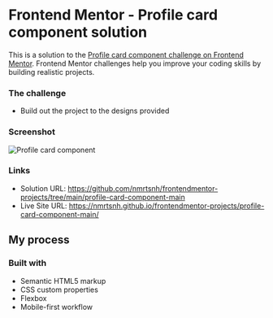 # Frontend Mentor - Profile card component solution

This is a solution to the [Profile card component challenge on Frontend Mentor](https://www.frontendmentor.io/challenges/profile-card-component-cfArpWshJ). Frontend Mentor challenges help you improve your coding skills by building realistic projects.

### The challenge

- Build out the project to the designs provided

### Screenshot

![Profile card component](./screenshot.jpg)

### Links

- Solution URL: https://github.com/nmrtsnh/frontendmentor-projects/tree/main/profile-card-component-main
- Live Site URL: https://nmrtsnh.github.io/frontendmentor-projects/profile-card-component-main/

## My process

### Built with

- Semantic HTML5 markup
- CSS custom properties
- Flexbox
- Mobile-first workflow
